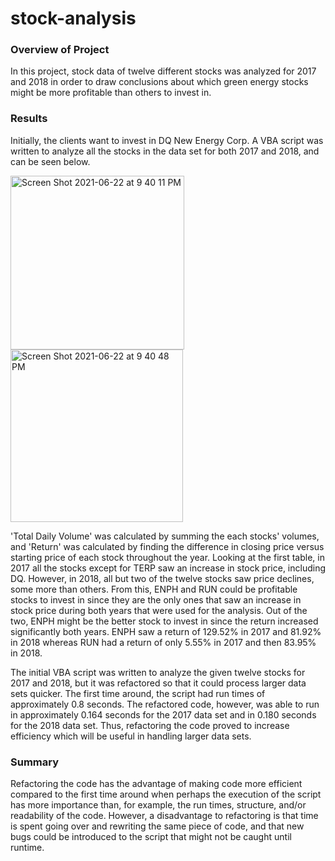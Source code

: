 # stock-analysis

### Overview of Project
In this project, stock data of twelve different stocks was analyzed for 2017 and 2018 in order to draw conclusions about which green energy stocks might be more profitable than others to invest in. 

### Results
Initially, the clients want to invest in DQ New Energy Corp. A VBA script was written to analyze all the stocks in the data set for both 2017 and 2018, and can be seen below.

<img width="278" alt="Screen Shot 2021-06-22 at 9 40 11 PM" src="https://user-images.githubusercontent.com/85901073/123022214-76ba8f80-d3a3-11eb-88c8-dd20a2390f54.png">

<img width="276" alt="Screen Shot 2021-06-22 at 9 40 48 PM" src="https://user-images.githubusercontent.com/85901073/123022241-820dbb00-d3a3-11eb-9012-80cdb960936b.png">

'Total Daily Volume' was calculated by summing the each stocks' volumes, and 'Return' was calculated by finding the difference in closing price versus starting price of each stock throughout the year. Looking at the first table, in 2017 all the stocks except for TERP saw an increase in stock price, including DQ. However, in 2018, all but two of the twelve stocks saw price declines, some more than others. From this, ENPH and RUN could be profitable stocks to invest in since they are the only ones that saw an increase in stock price during both years that were used for the analysis. Out of the two, ENPH might be the better stock to invest in since the return increased significantly both years. ENPH saw a return of 129.52% in 2017 and 81.92% in 2018 whereas RUN had a return of only 5.55% in 2017 and then 83.95% in 2018. 

The initial VBA script was written to analyze the given twelve stocks for 2017 and 2018, but it was refactored so that it could process larger data sets quicker. The first time around, the script had run times of approximately 0.8 seconds. The refactored code, however, was able to run in approximately 0.164 seconds for the 2017 data set and in 0.180 seconds for the 2018 data set. Thus, refactoring the code proved to increase efficiency which will be useful in handling larger data sets. 

### Summary
Refactoring the code has the advantage of making code more efficient compared to the first time around when perhaps the execution of the script has more importance than, for example, the run times, structure, and/or readability of the code. However, a disadvantage to refactoring is that time is spent going over and rewriting the same piece of code, and that new bugs could be introduced to the script that might not be caught until runtime. 

